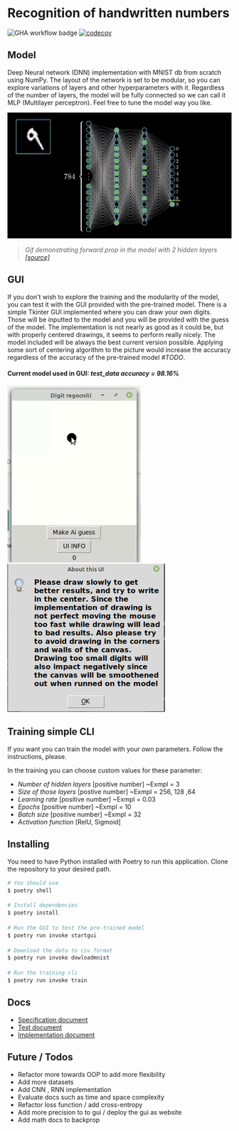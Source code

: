 # Recognition of handwritten numbers

![GHA workflow badge](https://github.com/JuusoSaavalainen/TiraLAB-Neural-network-with-numpy/workflows/CI/badge.svg)
[![codecov](https://codecov.io/gh/JuusoSaavalainen/Neural-network-with-numpy/branch/main/graph/badge.svg?token=YO0Y9270ZS)](https://codecov.io/gh/JuusoSaavalainen/Neural-network-with-numpy)
## Model

Deep Neural network (DNN) implementation with MNIST db from scratch using NumPy. The layout of the network is set to be modular, so you can explore variations of layers and other hyperparameters with it. Regardless of the number of layers, the model will be fully connected so we can call it MLP (Multilayer perceptron). Feel free to tune the model way you like. 

![](https://github.com/JuusoSaavalainen/Neural-network-with-numpy/blob/main/documentation/nnsimumnist.gif)

> *Gif demonstrating forward prop in the model with 2 hidden layers
[[source]](https://medium.com/analytics-vidhya/applying-ann-digit-and-fashion-mnist-13accfc44660)*

## GUI

If you don't wish to explore the training and the modularity of the model, you can test it with the GUI provided with the pre-trained model.
There is a simple Tkinter GUI implemented where you can draw your own digits. Those will be inputted to the model and you will be provided with the guess of the model. The implementation is not nearly as good as it could be, but with properly centered drawings, it seems to perform really nicely. The model included will be always the best current version possible. Applying some sort of centering algorithm to the picture would increase the accuracy regardless of the accuracy of the pre-trained model *#TODO*.


#### Current model used in GUI: *test_data accuracy = 98.16%*

![](https://github.com/JuusoSaavalainen/Neural-network-with-numpy/blob/main/documentation/gui.gif)![](https://github.com/JuusoSaavalainen/Neural-network-with-numpy/blob/main/documentation/gui%20info.png)

## Training simple CLI

If you want you can train the model with your own parameters. Follow the instructions, please. 

In the training you can choose custom values for these parameter:
- *Number of hidden layers* [positive number] ~Exmpl = 3
- *Size of those layers* [postive number] ~Exmpl = 256, 128 ,64
- *Learning rate* [positive number] ~Exmpl = 0.03
- *Epochs* [positive number] ~Exmpl = 10
- *Batch size* [positive number] ~Exmpl = 32
- *Activation function* [RelU, Sigmoid]

## Installing

You need to have Python installed with Poetry to run this application. Clone the repository to your desired path.

```bash
# You should use
$ poetry shell

# Install dependencies
$ poetry install

# Run the GUI to test the pre-trained model
$ poetry run invoke startgui

# Download the data to csv format
$ poetry run invoke dowloadmnist

# Run the training cli
$ poetry run invoke train
```

## Docs
* [Specification document](https://github.com/JuusoSaavalainen/TiraLAB/blob/main/documentation/specification.md)
* [Test document](https://github.com/JuusoSaavalainen/TiraLAB-Neural-network-with-numpy/blob/main/documentation/testdocumentation.md)
* [Implementation document](https://github.com/JuusoSaavalainen/Neural-network-with-numpy/blob/main/documentation/implementation.md)

## Future / Todos
* Refactor more towards OOP to add more flexibility
* Add more datasets
* Add CNN , RNN implementation
* Evaluate docs such as time and space complexity
* Refactor loss function / add cross-entropy
* Add more precision to to gui / deploy the gui as website
* Add math docs to backprop


